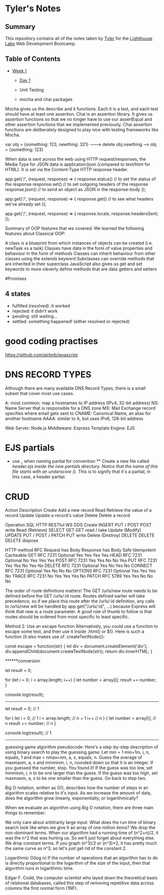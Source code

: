 # Tyler's Notes
## Summary
This repository contains all of the notes taken by [Tyler](https://github.com/tylercaceres) for the [Lighthouse Labs](https://www.lighthouselabs.ca/) Web Development Bootcamp.
## Table of Contents
* [Week 1](/Week_1)
  * [Day 1](/Week_1/Day_1)
  
  * Unit Testing
   * mocha and chai packages
   
 Mocha gives us the describe and it functions. Each it is a test, and each test should have at least one assertion.
 Chai is an assertion library. It gives us assertion functions so that we no longer have to use our assertEqual and other assertion functions that we implemented previously. Chai assertion functions are deliberately designed to play nice with testing frameworks like Mocha.


var obj = {something: 123, newthing: 321} ---> delete obj.newthing --> obj = {something: 123}

When data is sent across the web using HTTP request/responses, the Media Type for JSON data is application/json (compared to text/html for HTML). It is set via the Content-Type HTTP response header.

app.get('/', (request, response) => {
  response.status() // to set the status of the response
  response.set() // to set outgoing headers of the response
  response.json() // to send an object as JSON in the response-body
});

app.get('/', (request, response) => {
  response.get() // to see what headers we've already set
});

app.get('/', (request, response) => {
  response.locals;
  response.headersSent;
});

Summary of OOP features that we covered:
We learned the following features about Classical OOP:

A class is a blueprint from which instances of objects can be created (i.e. newTask vs a task)
Classes have data in the form of value properties and behaviour in the form of methods
Classes can inherit behaviour from other classes using the extends keyword
Subclasses can override methods that are inherited in their superclass
JavaScript also gives us get and set keywords to more cleverly define methods that are data getters and setters

#Promises
## 4 states
- fulfilled (resolved) :it worked
- rejected: it didn't work
- pending: still waiting...
- settled: something happened! (either resolved or rejected)

# good coding practises
https://github.com/airbnb/javascript

# DNS RECORD TYPES
Although there are many available DNS Record Types, there is a small subset that cover most use cases.

A: most common; map a hostnames to IP address (IPv4, 32-bit address)
NS: Name Server that is responsible for a DNS zone
MX: Mail Exchange record specifies where email gets sent to
CNAME: Canonical Name, an alias for another hostname
AAAA: similar to A, but uses IPv6, 128-bit address

Web Server: Node.js
Middleware: Express
Template Engine: EJS

# EJS partials
* use _ when naming partial for convention 
** Create a new file called _header.ejs inside the new partials directory.
Notice that the name of this file starts with an underscore (_). This is to signify that it's a partial, in this case, a header partial.

# CRUD
Action	Description
Create	Add a new record
Read	Retrieve the value of a record
Update	Update a record's value
Delete	Delete a record

Operation	SQL	HTTP	RESTful WS	DDS
Create	INSERT	PUT / POST	POST	write
Read (Retrieve)	SELECT	GET	GET	read / take
Update (Modify)	UPDATE	PUT / POST / PATCH	PUT	write
Delete (Destroy)	DELETE	DELETE	DELETE	dispose


HTTP method	RFC	Request has Body	Response has Body	Safe	Idempotent	Cacheable
GET	RFC 7231	Optional	Yes	Yes	Yes	Yes
HEAD	RFC 7231	Optional	No	Yes	Yes	Yes
POST	RFC 7231	Yes	Yes	No	No	Yes
PUT	RFC 7231	Yes	Yes	No	Yes	No
DELETE	RFC 7231	Optional	Yes	No	Yes	No
CONNECT	RFC 7231	Optional	Yes	No	No	No
OPTIONS	RFC 7231	Optional	Yes	Yes	Yes	No
TRACE	RFC 7231	No	Yes	Yes	Yes	No
PATCH	RFC 5789	Yes	Yes	No	No	No

The order of route definitions matters! The GET /urls/new route needs to be defined before the GET /urls/:id route. Routes defined earlier will take precedence, so if we place this route after the /urls/:id definition, any calls to /urls/new will be handled by app.get("/urls/:id", ...) because Express will think that new is a route parameter. A good rule of thumb to follow is that routes should be ordered from most specific to least specific.

Method 2: Use an escape function
Alternatively, you could use a function to escape some text, and then use it inside .html() or $(). Here is such a function (it also makes use of .createTextNode()):

const escape =  function(str) {
  let div = document.createElement('div');
  div.appendChild(document.createTextNode(str));
  return div.innerHTML;
}


******conversion

let result = 0;

for (let i = 0; i < array.length; i++) {
  let number = array[i];
  result += number;
}

console.log(result);
**********

let result = 0; // 1

for (
  let i = 0; // 1
  i < array.length; // n + 1
  i++ // n
) {
  let number = array[i]; // n
  result += number; // n
}

console.log(result); // 1

*****

guessing game algorithm pseudocode:
Here's a step-by-step description of using binary search to play the guessing game:
Let min = 1 min=1m, i, n, equals, 1 and max = nmax=nm, a, x, equals, n.
Guess the average of maxmaxm, a, x and minminm, i, n, rounded down so that it is an integer.
If you guessed the number, stop. You found it!
If the guess was too low, set minminm, i, n to be one larger than the guess.
If the guess was too high, set maxmaxm, a, x to be one smaller than the guess.
Go back to step two.



Big O notation, written as O(), describes how the number of steps in an algorithm scales relative to it's input. As we increase the amount of data, does the algorithm grow linearly, exponentially, or logarithmically?

When we evaluate an algorithm using Big O notation, there are three main things to remember:

We only care about arbitrarily large input.
What does the run time of binary search look like when we give it an array of one million items?
We drop the non-dominant terms.
When our algorithm had a running time of (n^2+n)/2, it was the n^2 that was hurting us. So we'll just forget about everything else.
We drop constant terms.
If you graph (n^3)/2 or (n^3)*2, it has pretty much the same curve as n^3, so let's just get rid of the constant 2.


Logarithmic O(log n)
If the number of operations that an algorithm has to do is directly proportional to the logarithm of the size of the input, then that algorithm runs in logarithmic time.

Edgar F. Codd, the computer scientist who layed down the theoretical basis of relational databases, called this step of removing repetitive data across columns the first normal form (1NF).
